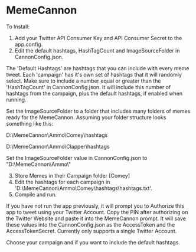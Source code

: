 # MemeCannon
To Install:
1) Add your Twitter API Consumer Key and API Consumer Secret to the app.config.
2) Edit the default hashtags, HashTagCount and ImageSourceFolder in CannonConfig.json. 

The 'Default Hashtags' are hashtags that you can include with every meme tweet. Each 'campaign' has it's own set of hashtags that it will randomly select. Make sure to include a number equal or greater than the 'HashTagCount' in CannonConfig.json. It will include this number of hashtags from the campaign, plus the default hashtags, if enabled when running. 

Set the ImageSourceFolder to a folder that includes many folders of memes ready for  the MemeCannon. Assuming your folder structure looks  something like this:

D:\\MemeCannon\Ammo\Comey\hashtags

D:\\MemeCannon\Ammo\Clapper\hashtags

Set the ImageSourceFolder value in CannonConfig.json to "D:\\MemeCannon\\Ammo\\"

3) Store Memes in their Campaign folder [Comey]
4) Edit the hashtags for each campaign in 'D:\\MemeCannon\Ammo\Comey\hashtags\hashtags.txt'.
5) Compile and run.

If you have not run the app previously, it will prompt you to Authorize this app to tweet using your Twitter Account. Copy the PIN after authorizing on the Twitter Website and paste it into the MemeCannon prompt. It will save these values into the CannonConfig.json as the AccessToken and the AccessTokenSecret. Currently only supports a single Twitter Account.

Choose your campaign and if you want to include the default hashtags.
